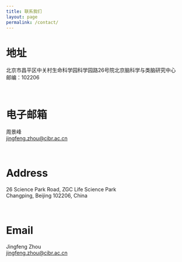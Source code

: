 ```yaml
---
title: 联系我们
layout: page
permalink: /contact/
---
```


# 地址
北京市昌平区中关村生命科学园科学园路26号院北京脑科学与类脑研究中心<br>
邮编：102206

<br>

# 电子邮箱
周景峰<br>
[jingfeng.zhou@cibr.ac.cn](mailto:jingfeng.zhou@cibr.ac.cn)

<br>

# Address
26 Science Park Road, ZGC Life Science Park<br>
Changping, Beijing 102206, China

<br>

# Email
Jingfeng Zhou<br>
[jingfeng.zhou@cibr.ac.cn](mailto:jingfeng.zhou@cibr.ac.cn)
